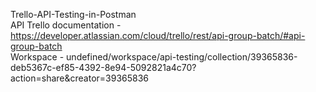 Trello-API-Testing-in-Postman                  
API Trello documentation - https://developer.atlassian.com/cloud/trello/rest/api-group-batch/#api-group-batch                      
Workspace - undefined/workspace/api-testing/collection/39365836-deb5367c-ef85-4392-8e94-5092821a4c70?action=share&creator=39365836
